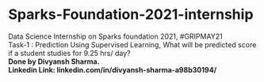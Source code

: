 # Sparks-Foundation-2021-internship  
Data Science Internship on Sparks foundation 2021, #GRIPMAY21  
Task-1 : Prediction Using Supervised Learning, What will be predicted score if a student studies for 9.25 hrs/ day?  
**Done by Divyansh Sharma.  
Linkedin Link: linkedin.com/in/divyansh-sharma-a98b30194/**  
